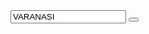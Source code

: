 <!DOCTYPE html>
<html lang="en">
<head>
    <meta charset="UTF-8">
    <meta http-equiv="X-UA-Compatible" content="IE=edge">
    <meta name="viewport" content="width=device-width, initial-scale=1.0">
    <!---------------  CSS  --------------------->
    <link rel="stylesheet" href="style.css.2.css">
    <title>KAPIL Weather Web </title>
    <!---------------  IONICONS  --------------------->
    <script src="https://unpkg.com/ionicons@4.5.10-0/dist/ionicons.js"></script>
</head>
<body>
    <div class="container">
      <div class="search_box"> 
        <input type="text" placeholder="Enter a city name" id="city" value="VARANASI" autocomplete="off"/>
        <button id="search"><ion-icon class="icon" name="search"></ion-icon></button>
      </div>
      <div id="show"></div>
    </div>
   <!---------------  SCRIPT  --------------------->
   <script src="script.js.2.js"></script>  
</body>   
</html>
